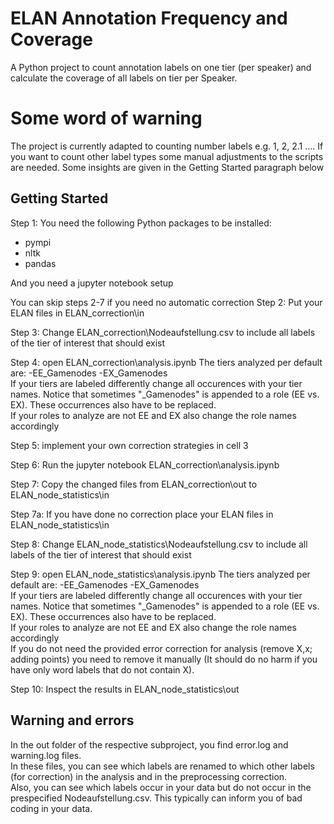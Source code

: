 # ELAN Annotation Frequency and Coverage
A Python project to count annotation labels on one tier (per speaker) and calculate the coverage of all labels on tier per Speaker.
# Some word of warning
The project is currently adapted to counting number labels e.g. 1, 2, 2.1 .... If you want to count other label types some manual adjustments to the scripts are needed. Some insights are given in the Getting Started paragraph below
## Getting Started
Step 1: You need the following Python packages to be installed:
- pympi
- nltk
- pandas
  
And you need a jupyter notebook setup  
  
You can skip steps 2-7 if you need no automatic correction
Step 2: Put your ELAN files in ELAN_correction\in  
  
Step 3: Change ELAN_correction\Nodeaufstellung.csv to include all labels of the tier of interest that should exist  
  
Step 4: open ELAN_correction\analysis.ipynb
The tiers analyzed per default are:
-EE_Gamenodes
-EX_Gamenodes  
If your tiers are labeled differently change all occurences with your tier names. Notice that sometimes "_Gamenodes" is appended to a role (EE vs. EX). These occurrences also have to be replaced.  
If your roles to analyze are not EE and EX also change the role names accordingly  
  
Step 5: implement your own correction strategies in cell 3  

Step 6: Run the jupyter notebook ELAN_correction\analysis.ipynb  

Step 7: Copy the changed files from ELAN_correction\out to ELAN_node_statistics\in  

Step 7a: If you have done no correction place your ELAN files in ELAN_node_statistics\in  

Step 8:  Change ELAN_node_statistics\Nodeaufstellung.csv to include all labels of the tier of interest that should exist  

Step 9: open ELAN_node_statistics\analysis.ipynb
The tiers analyzed per default are:
-EE_Gamenodes
-EX_Gamenodes  
If your tiers are labeled differently change all occurences with your tier names. Notice that sometimes "_Gamenodes" is appended to a role (EE vs. EX). These occurrences also have to be replaced.    
If your roles to analyze are not EE and EX also change the role names accordingly  
If you do not need the provided error correction for analysis (remove X,x; adding points) you need to remove it manually (It should do no harm if you have only word labels that do not contain X).   

Step 10: Inspect the results in ELAN_node_statistics\out  

## Warning and errors
In the out folder of the respective subproject, you find error.log and warning.log files.   
In these files, you can see which labels are renamed to which other labels (for correction) in the analysis and in the preprocessing correction.  
Also, you can see which labels occur in your data but do not occur in the prespecified Nodeaufstellung.csv. This typically can inform you of bad coding in your data.
